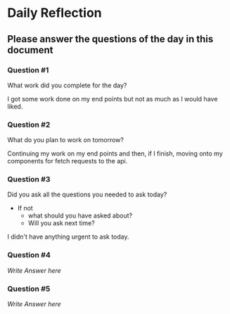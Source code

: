 # Daily Reflection

## Please answer the questions of the day in this document

### Question #1

What work did you complete for the day?

I got some work done on my end points but not as much as I would have liked.

### Question #2

What do you plan to work on tomorrow?

Continuing my work on my end points and then, if I finish, moving onto my components for fetch requests to the api.

### Question #3

Did you ask all the questions you needed to ask today?

- If not
  - what should you have asked about?
  - Will you ask next time?

I didn't have anything urgent to ask today.

### Question #4

_Write Answer here_

### Question #5

_Write Answer here_
